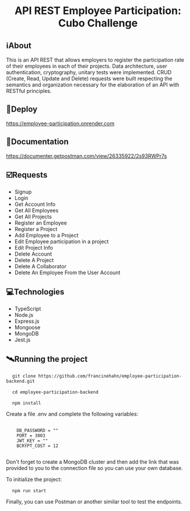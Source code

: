<h1 align="center">API REST Employee Participation: Cubo Challenge</h1>

##  ℹ️About
This is an API REST that allows employers to register the participation rate of their employees in each of their projects. Data architecture, user authentication, cryptography, unitary tests were implemented. CRUD (Create, Read, Update and Delete) requests were built respecting the semantics and organization necessary for the elaboration of an API with RESTful principles.

## 🔗Deploy
https://employee-participation.onrender.com

## 🔗Documentation
https://documenter.getpostman.com/view/26335922/2s93RWPr7s

## ☑️Requests
- Signup
- Login
- Get Account Info
- Get All Employees
- Get All Projects
- Register an Employee
- Register a Project
- Add Employee to a Project
- Edit Employee participation in a project
- Edit Project Info
- Delete Account
- Delete A Project
- Delete A Collaborator
- Delete An Employee From the User Account

## 💻Technologies
- TypeScript
- Node.js
- Express.js
- Mongoose
- MongoDB
- Jest.js

## 🛰Running the project
<pre>
  <code>git clone https://github.com/francinehahn/employee-participation-backend.git</code>
</pre>

<pre>
  <code>cd employee-participation-backend</code>
</pre>

<pre>
  <code>npm install</code>
</pre>

Create a file .env and complete the following variables:
<pre>
  <code>
    DB_PASSWORD = ""
    PORT = 3003
    JWT_KEY = ""
    BCRYPT_COST = 12
  </code>
</pre>

Don't forget to create a MongoDB cluster and then add the link that was provided to you to the connection file so you can use your own database.

To initialize the project:
<pre>
  <code>npm run start</code>
</pre>

Finally, you can use Postman or another similar tool to test the endpoints.


